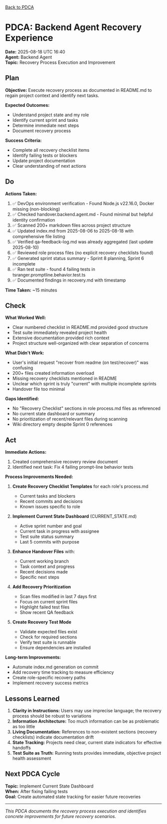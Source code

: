 [Back to PDCA](../)

# PDCA: Backend Agent Recovery Experience

**Date:** 2025-08-18 UTC 16:40  
**Agent:** Backend Agent  
**Topic:** Recovery Process Execution and Improvement

## Plan

**Objective:** Execute recovery process as documented in README.md to regain project context and identify next tasks.

**Expected Outcomes:**
- Understand project state and my role
- Identify current sprint and tasks
- Determine immediate next steps
- Document recovery process

**Success Criteria:**
- Complete all recovery checklist items
- Identify failing tests or blockers
- Update project documentation
- Clear understanding of next actions

## Do

**Actions Taken:**
1. ✅ DevOps environment verification - Found Node.js v22.16.0, Docker missing (non-blocking)
2. ✅ Checked handover.backend.agent.md - Found minimal but helpful identity confirmation
3. ✅ Scanned 200+ markdown files across project structure
4. ✅ Updated index.md from 2025-08-06 to 2025-08-18 with comprehensive file listing
5. ✅ Verified qa-feedback-log.md was already aggregated (last update 2025-08-10)
6. ✅ Reviewed role process files (no explicit recovery checklists found)
7. ✅ Generated sprint status summary - Sprint 8 planning, Sprint 6 incomplete
8. ✅ Ran test suite - found 4 failing tests in tsranger.promptline.behavior.test.ts
9. ✅ Documented findings in recovery.md with timestamp

**Time Taken:** ~15 minutes

## Check

**What Worked Well:**
- Clear numbered checklist in README.md provided good structure
- Test suite immediately revealed project health
- Extensive documentation provided rich context
- Project structure well-organized with clear separation of concerns

**What Didn't Work:**
- User's initial request "recover from readme (on test/recover)" was confusing
- 200+ files created information overload
- Missing recovery checklists mentioned in README
- Unclear which sprint is truly "current" with multiple incomplete sprints
- Handover file too minimal

**Gaps Identified:**
- No "Recovery Checklist" sections in role process.md files as referenced
- No current state dashboard or summary
- No prioritization of recent/relevant files during scanning
- Wiki directory empty despite Sprint 0 references

## Act

**Immediate Actions:**
1. Created comprehensive recovery review document
2. Identified next task: Fix 4 failing prompt-line behavior tests

**Process Improvements Needed:**
1. **Create Recovery Checklist Templates** for each role's process.md
   - Current tasks and blockers
   - Recent commits and decisions
   - Known issues specific to role

2. **Implement Current State Dashboard** (CURRENT_STATE.md)
   - Active sprint number and goal
   - Current task in progress with assignee
   - Test suite status summary
   - Last 5 commits with purpose

3. **Enhance Handover Files** with:
   - Current working branch
   - Task context and progress
   - Recent decisions made
   - Specific next steps

4. **Add Recovery Prioritization**
   - Scan files modified in last 7 days first
   - Focus on current sprint files
   - Highlight failed test files
   - Show recent QA feedback

5. **Create Recovery Test Mode**
   - Validate expected files exist
   - Check for required sections
   - Verify test suite is runnable
   - Ensure dependencies are installed

**Long-term Improvements:**
- Automate index.md generation on commit
- Add recovery time tracking to measure efficiency
- Create role-specific recovery paths
- Implement recovery success metrics

## Lessons Learned

1. **Clarity in Instructions:** Users may use imprecise language; the recovery process should be robust to variations
2. **Information Architecture:** Too much information can be as problematic as too little
3. **Living Documentation:** References to non-existent sections (recovery checklists) indicate documentation drift
4. **State Tracking:** Projects need clear, current state indicators for effective handoffs
5. **Test Suite as Truth:** Running tests provides immediate, objective project health assessment

## Next PDCA Cycle

**Topic:** Implement Current State Dashboard  
**When:** After fixing failing tests  
**Goal:** Create automated state tracking for easier future recoveries

---

*This PDCA documents the recovery process execution and identifies concrete improvements for future recovery scenarios.*